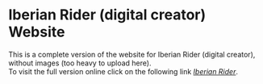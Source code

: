 # Iberian Rider (digital creator) Website
This is a complete version of the website for Iberian Rider (digital creator), without images (too heavy to upload here).\
To visit the full version online click on the following link *[Iberian Rider](https://iberianrider.000webhostapp.com/)*.
